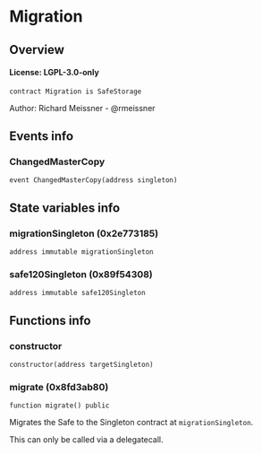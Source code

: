 # Migration

## Overview

#### License: LGPL-3.0-only

```solidity
contract Migration is SafeStorage
```

Author: Richard Meissner - @rmeissner
## Events info

### ChangedMasterCopy

```solidity
event ChangedMasterCopy(address singleton)
```


## State variables info

### migrationSingleton (0x2e773185)

```solidity
address immutable migrationSingleton
```


### safe120Singleton (0x89f54308)

```solidity
address immutable safe120Singleton
```


## Functions info

### constructor

```solidity
constructor(address targetSingleton)
```


### migrate (0x8fd3ab80)

```solidity
function migrate() public
```

Migrates the Safe to the Singleton contract at `migrationSingleton`.

This can only be called via a delegatecall.